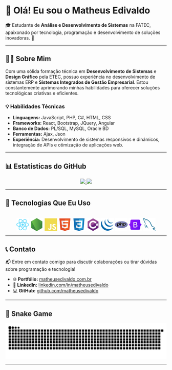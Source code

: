 # 👋 **Olá! Eu sou o Matheus Edivaldo**

🎓 Estudante de **Análise e Desenvolvimento de Sistemas** na FATEC, apaixonado por tecnologia, programação e desenvolvimento de soluções inovadoras. 🚀

---

## 🧑‍💻 **Sobre Mim**

Com uma sólida formação técnica em **Desenvolvimento de Sistemas** e **Design Gráfico** pela ETEC, possuo experiência no desenvolvimento de sistemas ERP e **Sistemas Integrados de Gestão Empresarial**. Estou constantemente aprimorando minhas habilidades para oferecer soluções tecnológicas criativas e eficientes.

### 💡 **Habilidades Técnicas**
- **Linguagens:** JavaScript, PHP, C#, HTML, CSS
- **Frameworks:** React, Bootstrap, JQuery, Angular
- **Banco de Dados:** PL/SQL, MySQL, Oracle BD
- **Ferramentas:** Ajax, Json
- **Experiência:** Desenvolvimento de sistemas responsivos e dinâmicos, integração de APIs e otimização de aplicações web.

---

## 📊 **Estatísticas do GitHub**

<div align="center">
  <a href="https://github.com/matheusedivaldo">
    <img height="180em" src="https://github-readme-stats.vercel.app/api?username=matheusedivaldo&show_icons=true&theme=radical&include_all_commits=true&count_private=true"/>
    <img height="180em" src="https://github-readme-stats.vercel.app/api/top-langs/?username=matheusedivaldo&layout=compact&langs_count=7&theme=radical"/>
  </a>
</div>

---

## 🚀 **Tecnologias Que Eu Uso**

<div align="center" style="display: inline_block"><br>
  <img align="center" alt="React" height="40" width="40" src="https://raw.githubusercontent.com/devicons/devicon/master/icons/react/react-original.svg">
  <img align="center" alt="Node.js" height="40" width="40" src="https://raw.githubusercontent.com/devicons/devicon/master/icons/nodejs/nodejs-original.svg">
  <img align="center" alt="JavaScript" height="40" width="40" src="https://raw.githubusercontent.com/devicons/devicon/master/icons/javascript/javascript-plain.svg">
  <img align="center" alt="HTML5" height="40" width="40" src="https://raw.githubusercontent.com/devicons/devicon/master/icons/html5/html5-original.svg">
  <img align="center" alt="CSS3" height="40" width="40" src="https://raw.githubusercontent.com/devicons/devicon/master/icons/css3/css3-original.svg">
  <img align="center" alt="C#" height="40" width="40" src="https://raw.githubusercontent.com/devicons/devicon/master/icons/csharp/csharp-original.svg">
  <img align="center" alt="JQuery" height="40" width="40" src="https://raw.githubusercontent.com/devicons/devicon/master/icons/jquery/jquery-original.svg">
  <img align="center" alt="PHP" height="40" width="40" src="https://raw.githubusercontent.com/devicons/devicon/master/icons/php/php-original.svg">
  <img align="center" alt="Bootstrap" height="40" width="40" src="https://raw.githubusercontent.com/devicons/devicon/master/icons/bootstrap/bootstrap-original.svg">
  <img align="center" alt="MySQL" height="40" width="40" src="https://raw.githubusercontent.com/devicons/devicon/master/icons/mysql/mysql-original.svg">
</div>

---

## 📞 **Contato**

📬 Entre em contato comigo para discutir colaborações ou tirar dúvidas sobre programação e tecnologia!  

- 🌐 **Portfólio:** [matheusedivaldo.com.br](https://matheusedivaldo.com.br/)  
- 💼 **LinkedIn:** [linkedin.com/in/matheusedivaldo](https://www.linkedin.com/in/matheusedivaldo)  
- 💻 **GitHub:** [github.com/matheusedivaldo](https://github.com/matheusedivaldo)  

---

## 🐍 **Snake Game**

![Snake animation](https://github.com/matheusedivaldo/matheusedivaldo/blob/output/github-contribution-grid-snake.svg)

---
